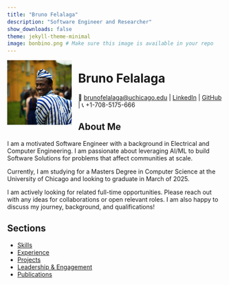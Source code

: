 ```yaml
---
title: "Bruno Felalaga"
description: "Software Engineer and Researcher"
show_downloads: false
theme: jekyll-theme-minimal
image: bonbino.png # Make sure this image is available in your repo
---
```


<img src="bonbino.png" alt="Profile Picture" width="150" align="left" style="margin-right: 15px;"/>

# Bruno Felalaga

📧 [brunofelalaga@uchicago.edu](mailto:brunofelalaga@uchicago.edu)  |  [LinkedIn](https://www.linkedin.com/in/bruno-felalaga/)  |  [GitHub](https://github.com/BrunoFelalaga)  |  📞 +1-708-5175-666 


## About Me

<p>
I am a motivated Software Engineer with a background in Electrical and Computer Engineering. I am passionate about leveraging AI/ML to build Software Solutions for problems that affect communities at scale.
</p>

<p>
Currently, I am studying for a Masters Degree in Computer Science at the University of Chicago and looking to graduate in March of 2025.
</p>

<p>
I am actively looking for related full-time opportunities. Please reach out with any ideas for collaborations or open relevant roles. I am also happy to discuss my journey, background, and qualifications!
</p>

## Sections

- [Skills](skills.md)
- [Experience](experience.md)
- [Projects](projects.md)
- [Leadership & Engagement](leadership.md)
- [Publications](publications.md)
